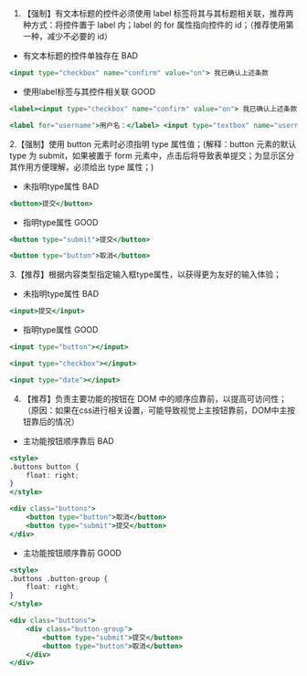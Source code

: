 1. 【强制】有文本标题的控件必须使用 label 标签将其与其标题相关联，推荐两种方式：将控件置于 label 内；label 的 for 属性指向控件的 id；（推荐使用第一种，减少不必要的 id）
- 有文本标题的控件单独存在 <Badge type="error">BAD</Badge>

```jsx | pure
<input type="checkbox" name="confirm" value="on"> 我已确认上述条款
```
- 使用label标签与其控件相关联 <Badge type="success">GOOD</Badge>

```jsx | pure
<label><input type="checkbox" name="confirm" value="on"> 我已确认上述条款</label>

<label for="username">用户名：</label> <input type="textbox" name="username" id="username">
```
2.【强制】使用 button 元素时必须指明 type 属性值；(解释：button 元素的默认 type 为 submit，如果被置于 form 元素中，点击后将导致表单提交；为显示区分其作用方便理解，必须给出 type 属性；)

- 未指明type属性 <Badge type="error">BAD</Badge>

```jsx | pure
<button>提交</button>
```
- 指明type属性 <Badge type="success">GOOD</Badge>

```jsx | pure
<button type="submit">提交</button>

<button type="button">取消</button>
```

3.【推荐】根据内容类型指定输入框type属性，以获得更为友好的输入体验；

- 未指明type属性 <Badge type="error">BAD</Badge>

```jsx | pure
<input>提交</input>

```
- 指明type属性 <Badge type="success">GOOD</Badge>

```jsx | pure
<input type="button"></input>

<input type="checkbox"></input>

<input type="date"></input>
```

4. 【推荐】负责主要功能的按钮在 DOM 中的顺序应靠前，以提高可访问性；（原因：如果在css进行相关设置，可能导致视觉上主按钮靠前，DOM中主按钮靠后的情况）

- 主功能按钮顺序靠后 <Badge type="error">BAD</Badge>

```jsx | pure
<style>
.buttons button {
    float: right;
}
</style>

<div class="buttons">
    <button type="button">取消</button>
    <button type="submit">提交</button>
</div>
```

- 主功能按钮顺序靠前 <Badge type="success">GOOD</Badge>

```jsx | pure
<style>
.buttons .button-group {
    float: right;
}
</style>

<div class="buttons">
    <div class="button-group">
        <button type="submit">提交</button>
        <button type="button">取消</button>
    </div>
</div>

```

